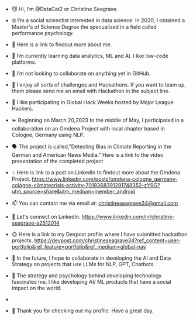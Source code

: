 - 😼 Hi, I’m @DataCat2 or Christine Seagrave. 

- 🤓 I’m a social scienctist interested in data science. In 2020, I obtained a Master's of Science Degree the specualized in a field called performance psychology.
- 🔗 Here is a link to findout more about me. 

- 🌱 I’m currently learning data analytics, ML and AI. I like low-code platforms. 

- 💞️ I’m not looking to collaborate on anything yet in GitHub. 

- 🤗 I enjoy all sorts of challenges and Hackathons. If you want to team up, them please send me an email with Hackathon in the subject line. 

- 🌟 I like participating in Global Hack Weeks hosted by Major League Hackers.

- ⏩ Beginning  on March 20,2023 to the middle of May, I participated in a collaboration on an Omdena Project with local chapter based in Cologne, Germany using NLP.

- 🗣️ The project is called,"Detecting Bias in Climate Reporting in the German and American News Media." Here is a link to the video presentation of the completed project 

- 💡 Here is link to a post on LinkedIn to findout more about the Omdena Project. https://www.linkedin.com/posts/omdena-cologne_germany-cologne-climatecrisis-activity-7018368391291748352-zY9G?utm_source=share&utm_medium=member_android

- 📫 You can contact me via email at: christineseagrave34@gmail.com
- 🙌 Let's connect on LinkedIn. https://www.linkedin.com/in/christine-seagrave-a2512014

- 😉 Here is a link to my Devpost profile where I have submitted hackathon projects. https://devpost.com/christineseagrave34?ref_content=user-portfolio&ref_feature=portfolio&ref_medium=global-nav

- 🌟 In the future, I hope to collaborate in developing the AI and Data Strategy on projects that use LLMs for NLP, GPT, Chatbots.

- 🤠 The strategy and psychology behind developing technology fascinates me. I like developing AI/ ML products that have a social impact on the world. 
- 
- 💟 Thank you for checking out my profile. Have a great day. 

<!---
DataCat2/DataCat2 is a ✨ special ✨ repository because its `README.md` (this file) appears on your GitHub profile.
You can click the Preview link to take a look at your changes.
--->
